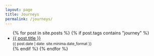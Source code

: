 ```yaml
---
layout: page
title: Journeys
permalink: /journeys/
---
```


<ul>
  {% for post in site.posts %}
    {% if post.tags contains "journey" %}
      <li>
        <a href="{{ post.url }}">{{ post.title }}</a> <br>
        <small>{{ post.date | date: site.minima.date_format }}</small>
      </li>
    {% endif %}
  {% endfor %}
</ul>
